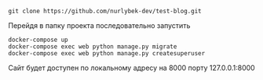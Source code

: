 ```
git clone https://github.com/nurlybek-dev/test-blog.git
```
Перейдя в папку проекта последовательно запустить
```
docker-compose up
docker-compose exec web python manage.py migrate
docker-compose exec web python manage.py createsuperuser
```
Сайт будет доступен по локальному адресу на 8000 порту
127.0.0.1:8000
